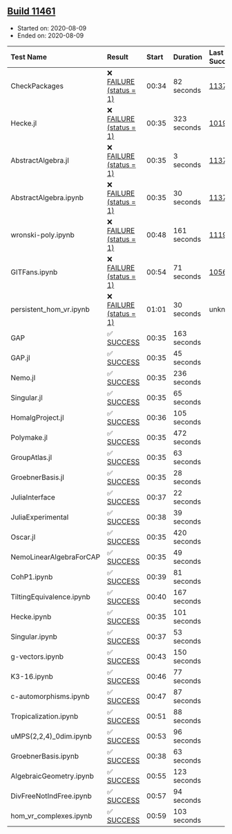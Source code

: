 ## [Build 11461](https://oscarci.mathematik.uni-kl.de/job/oscar/11461/)

* Started on: 2020-08-09
* Ended on: 2020-08-09

| Test Name    | Result | Start | Duration | Last Success | First Failure |
|:-------------|:-------|:------|:---------|:-------------|:--------------|
| CheckPackages | ❌ [FAILURE (status = 1)](https://oscarci.mathematik.uni-kl.de/job/oscar/11461/artifact/logs/build-11461/CheckPackages.log) | 00:34 | 82 seconds | [11376](https://oscarci.mathematik.uni-kl.de/job/oscar/11376/) | [11377](https://oscarci.mathematik.uni-kl.de/job/oscar/11377/) |
| Hecke.jl | ❌ [FAILURE (status = 1)](https://oscarci.mathematik.uni-kl.de/job/oscar/11461/artifact/logs/build-11461/Hecke.jl.log) | 00:35 | 323 seconds | [10197](https://oscarci.mathematik.uni-kl.de/job/oscar/10197/) | [10198](https://oscarci.mathematik.uni-kl.de/job/oscar/10198/) |
| AbstractAlgebra.jl | ❌ [FAILURE (status = 1)](https://oscarci.mathematik.uni-kl.de/job/oscar/11461/artifact/logs/build-11461/AbstractAlgebra.jl.log) | 00:35 | 3 seconds | [11376](https://oscarci.mathematik.uni-kl.de/job/oscar/11376/) | [11377](https://oscarci.mathematik.uni-kl.de/job/oscar/11377/) |
| AbstractAlgebra.ipynb | ❌ [FAILURE (status = 1)](https://oscarci.mathematik.uni-kl.de/job/oscar/11461/artifact/logs/build-11461/AbstractAlgebra.ipynb.log) | 00:35 | 30 seconds | [11376](https://oscarci.mathematik.uni-kl.de/job/oscar/11376/) | [11377](https://oscarci.mathematik.uni-kl.de/job/oscar/11377/) |
| wronski-poly.ipynb | ❌ [FAILURE (status = 1)](https://oscarci.mathematik.uni-kl.de/job/oscar/11461/artifact/logs/build-11461/wronski-poly.ipynb.log) | 00:48 | 161 seconds | [11192](https://oscarci.mathematik.uni-kl.de/job/oscar/11192/) | [11193](https://oscarci.mathematik.uni-kl.de/job/oscar/11193/) |
| GITFans.ipynb | ❌ [FAILURE (status = 1)](https://oscarci.mathematik.uni-kl.de/job/oscar/11461/artifact/logs/build-11461/GITFans.ipynb.log) | 00:54 | 71 seconds | [10566](https://oscarci.mathematik.uni-kl.de/job/oscar/10566/) | [10567](https://oscarci.mathematik.uni-kl.de/job/oscar/10567/) |
| persistent_hom_vr.ipynb | ❌ [FAILURE (status = 1)](https://oscarci.mathematik.uni-kl.de/job/oscar/11461/artifact/logs/build-11461/persistent_hom_vr.ipynb.log) | 01:01 | 30 seconds | unknown | unknown |
| GAP | ✅ [SUCCESS](https://oscarci.mathematik.uni-kl.de/job/oscar/11461/artifact/logs/build-11461/GAP.log) | 00:35 | 163 seconds |  |  |
| GAP.jl | ✅ [SUCCESS](https://oscarci.mathematik.uni-kl.de/job/oscar/11461/artifact/logs/build-11461/GAP.jl.log) | 00:35 | 45 seconds |  |  |
| Nemo.jl | ✅ [SUCCESS](https://oscarci.mathematik.uni-kl.de/job/oscar/11461/artifact/logs/build-11461/Nemo.jl.log) | 00:35 | 236 seconds |  |  |
| Singular.jl | ✅ [SUCCESS](https://oscarci.mathematik.uni-kl.de/job/oscar/11461/artifact/logs/build-11461/Singular.jl.log) | 00:35 | 65 seconds |  |  |
| HomalgProject.jl | ✅ [SUCCESS](https://oscarci.mathematik.uni-kl.de/job/oscar/11461/artifact/logs/build-11461/HomalgProject.jl.log) | 00:36 | 105 seconds |  |  |
| Polymake.jl | ✅ [SUCCESS](https://oscarci.mathematik.uni-kl.de/job/oscar/11461/artifact/logs/build-11461/Polymake.jl.log) | 00:35 | 472 seconds |  |  |
| GroupAtlas.jl | ✅ [SUCCESS](https://oscarci.mathematik.uni-kl.de/job/oscar/11461/artifact/logs/build-11461/GroupAtlas.jl.log) | 00:35 | 63 seconds |  |  |
| GroebnerBasis.jl | ✅ [SUCCESS](https://oscarci.mathematik.uni-kl.de/job/oscar/11461/artifact/logs/build-11461/GroebnerBasis.jl.log) | 00:35 | 28 seconds |  |  |
| JuliaInterface | ✅ [SUCCESS](https://oscarci.mathematik.uni-kl.de/job/oscar/11461/artifact/logs/build-11461/JuliaInterface.log) | 00:37 | 22 seconds |  |  |
| JuliaExperimental | ✅ [SUCCESS](https://oscarci.mathematik.uni-kl.de/job/oscar/11461/artifact/logs/build-11461/JuliaExperimental.log) | 00:38 | 39 seconds |  |  |
| Oscar.jl | ✅ [SUCCESS](https://oscarci.mathematik.uni-kl.de/job/oscar/11461/artifact/logs/build-11461/Oscar.jl.log) | 00:35 | 420 seconds |  |  |
| NemoLinearAlgebraForCAP | ✅ [SUCCESS](https://oscarci.mathematik.uni-kl.de/job/oscar/11461/artifact/logs/build-11461/NemoLinearAlgebraForCAP.log) | 00:35 | 49 seconds |  |  |
| CohP1.ipynb | ✅ [SUCCESS](https://oscarci.mathematik.uni-kl.de/job/oscar/11461/artifact/logs/build-11461/CohP1.ipynb.log) | 00:39 | 81 seconds |  |  |
| TiltingEquivalence.ipynb | ✅ [SUCCESS](https://oscarci.mathematik.uni-kl.de/job/oscar/11461/artifact/logs/build-11461/TiltingEquivalence.ipynb.log) | 00:40 | 167 seconds |  |  |
| Hecke.ipynb | ✅ [SUCCESS](https://oscarci.mathematik.uni-kl.de/job/oscar/11461/artifact/logs/build-11461/Hecke.ipynb.log) | 00:35 | 101 seconds |  |  |
| Singular.ipynb | ✅ [SUCCESS](https://oscarci.mathematik.uni-kl.de/job/oscar/11461/artifact/logs/build-11461/Singular.ipynb.log) | 00:37 | 53 seconds |  |  |
| g-vectors.ipynb | ✅ [SUCCESS](https://oscarci.mathematik.uni-kl.de/job/oscar/11461/artifact/logs/build-11461/g-vectors.ipynb.log) | 00:43 | 150 seconds |  |  |
| K3-16.ipynb | ✅ [SUCCESS](https://oscarci.mathematik.uni-kl.de/job/oscar/11461/artifact/logs/build-11461/K3-16.ipynb.log) | 00:46 | 77 seconds |  |  |
| c-automorphisms.ipynb | ✅ [SUCCESS](https://oscarci.mathematik.uni-kl.de/job/oscar/11461/artifact/logs/build-11461/c-automorphisms.ipynb.log) | 00:47 | 87 seconds |  |  |
| Tropicalization.ipynb | ✅ [SUCCESS](https://oscarci.mathematik.uni-kl.de/job/oscar/11461/artifact/logs/build-11461/Tropicalization.ipynb.log) | 00:51 | 88 seconds |  |  |
| uMPS(2,2,4)_0dim.ipynb | ✅ [SUCCESS](https://oscarci.mathematik.uni-kl.de/job/oscar/11461/artifact/logs/build-11461/uMPS-2-2-4-_0dim.ipynb.log) | 00:53 | 96 seconds |  |  |
| GroebnerBasis.ipynb | ✅ [SUCCESS](https://oscarci.mathematik.uni-kl.de/job/oscar/11461/artifact/logs/build-11461/GroebnerBasis.ipynb.log) | 00:38 | 63 seconds |  |  |
| AlgebraicGeometry.ipynb | ✅ [SUCCESS](https://oscarci.mathematik.uni-kl.de/job/oscar/11461/artifact/logs/build-11461/AlgebraicGeometry.ipynb.log) | 00:55 | 123 seconds |  |  |
| DivFreeNotIndFree.ipynb | ✅ [SUCCESS](https://oscarci.mathematik.uni-kl.de/job/oscar/11461/artifact/logs/build-11461/DivFreeNotIndFree.ipynb.log) | 00:57 | 94 seconds |  |  |
| hom_vr_complexes.ipynb | ✅ [SUCCESS](https://oscarci.mathematik.uni-kl.de/job/oscar/11461/artifact/logs/build-11461/hom_vr_complexes.ipynb.log) | 00:59 | 103 seconds |  |  |
